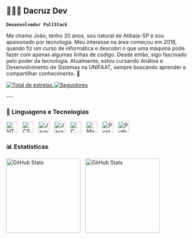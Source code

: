 ## 🧑🏻‍💻 Dacruz Dev

**`Desenvolvedor FullStack`**

Me chamo João, tenho 20 anos, sou natural de Atibaia-SP e sou apaixonado por tecnologia. Meu interesse na área começou em 2018, quando fiz um curso de informática e descobri o que uma máquina pode fazer com apenas algumas linhas de código. Desde então, sigo fascinado pelo poder da tecnologia. Atualmente, estou cursando Análise e Desenvolvimento de Sistemas na UNIFAAT, sempre buscando aprender e compartilhar conhecimento. 🚀

  </a> 
    <a href="https://github.com/Dacruz-Dev?tab=repositories&sort=stargazers">
        <img 
            alt="Total de estrelas" 
            title="Total de estrelas GitHub" 
            src="https://custom-icon-badges.demolab.com/github/stars/Dacruz-Dev?color=55960c&style=for-the-badge&labelColor=488207&logo=star&label=estrelas"
        />
    </a>
    <a href="https://github.com/Dacruz-Dev?tab=followers">
        <img 
            alt="Seguidores" 
            title="Me siga no GitHub" 
            src="https://custom-icon-badges.demolab.com/github/followers/Dacruz-Dev?color=236ad3&labelColor=1155ba&style=for-the-badge&logo=github&label=Seguidores&logoColor=white"
        />
    </a>
</p>
---

### 🤖 Linguagens e Tecnologias

<img 
    align="left" 
    alt="HTML"
    title="HTML" 
    width="30px" 
    style="padding-right: 10px;" 
    src="https://cdn.jsdelivr.net/gh/devicons/devicon@latest/icons/html5/html5-original.svg" 
/>
<img 
    align="left" 
    alt="CSS" 
    title="CSS"
    width="30px" 
    style="padding-right: 10px;" 
    src="https://cdn.jsdelivr.net/gh/devicons/devicon@latest/icons/css3/css3-original.svg" 
/>
<img 
    align="left" 
    alt="JavaScript" 
    title="JavaScript"
    width="30px" 
    style="padding-right: 10px;" 
    src="https://cdn.jsdelivr.net/gh/devicons/devicon@latest/icons/javascript/javascript-original.svg" 
/>
<img 
    align="left" 
    alt="Java" 
    title="Java"
    width="30px" 
    style="padding-right: 10px;" 
    src="https://cdn.jsdelivr.net/gh/devicons/devicon@latest/icons/java/java-original.svg" 
    />
          

<img 
  align="left" 
  alt="C" 
  title="C"
  width="30px" 
  style="padding-right: 10px;" 
  src="https://cdn.jsdelivr.net/gh/devicons/devicon@latest/icons/c/c-original.svg" 
/>
<img 
  align="left" 
  alt="Mysql" 
  title="Mysql"
  width="30px" 
  style="padding-right: 10px;" 
  src="https://cdn.jsdelivr.net/gh/devicons/devicon@latest/icons/mysql/mysql-original.svg"
/>
<img 
  align="left" 
  alt="Postgresql" 
  title="Postgresql"
  width="30px" 
  style="padding-right: 10px;"
src="https://cdn.jsdelivr.net/gh/devicons/devicon@latest/icons/postgresql/postgresql-original.svg" 
/>
<img 
    align="left" 
    alt="Python" 
    title="Python"
    width="30px" 
    style="padding-right: 10px;" 
    src="https://cdn.jsdelivr.net/gh/devicons/devicon@latest/icons/python/python-original.svg" 
/>

<br/>
<br/>

### 📊 Estatísticas

<p>
  <img 
    align="left" 
    alt="GitHub Stats" 
    height="200" 
    style="padding-right: 10px;" 
    src="https://github-readme-stats.vercel.app/api?username=Dacruz-Dev&show_icons=true&theme=tokyonight&include_all_commits=true&locale=pt-br" 
  />
<img 
      align="left" 
      alt="GitHub Stats" 
      height="200" 
      src="https://github-readme-stats.vercel.app/api/top-langs/?username=Dacruz-Dev&theme=tokyonight&layout=compact&custom_title=Tecnologias&langs_count=9" 
  />

</p>

          
          

          
